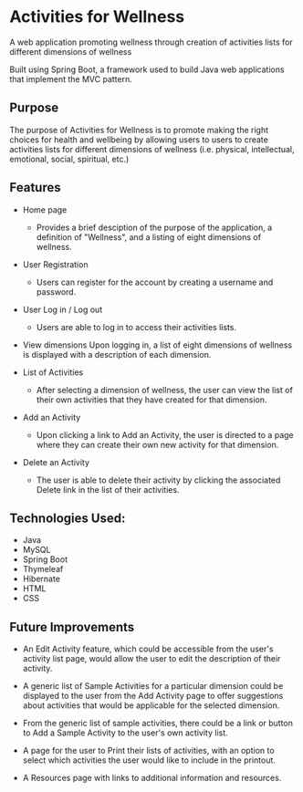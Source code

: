 # Activities for Wellness

A web application promoting wellness through creation of activities lists for different dimensions of wellness

Built using Spring Boot, a framework used to build Java web applications that implement the MVC pattern.

## Purpose

The purpose of Activities for Wellness is to promote making the right choices for health and wellbeing by allowing users to users to create activities lists for different dimensions of wellness (i.e. physical, intellectual, emotional, social, spiritual, etc.)

## Features

- Home page
  - Provides a brief desciption of the purpose of the application, a definition of "Wellness", and a listing of eight dimensions of wellness.

- User Registration
  - Users can register for the account by creating a username and password.

- User Log in / Log out
  - Users are able to log in to access their activities lists.  

- View dimensions
Upon logging in, a list of eight dimensions of wellness is displayed with a description of each dimension.

- List of Activities
  - After selecting a dimension of wellness, the user can view the list of their own activities that they have created for that dimension.  

- Add an Activity
  - Upon clicking a link to Add an Activity, the user is directed to a page where they can create their own new activity for that dimension. 

- Delete an Activity
  - The user is able to delete their activity by clicking the associated Delete link in the list of their activities.

## Technologies Used:

- Java
- MySQL
- Spring Boot
- Thymeleaf
- Hibernate
- HTML
- CSS

## Future Improvements

- An Edit Activity feature, which could be accessible from the user's activity list page, would allow the user to edit the description of their activity.

- A generic list of Sample Activities for a particular dimension could be displayed to the user from the Add Activity page to offer suggestions about activities that would be applicable for the selected dimension.

- From the generic list of sample activities, there could be a link or button to Add a Sample Activity to the user's own activity list.

- A page for the user to Print their lists of activities, with an option to select which activities the user would like to include in the printout.

- A Resources page with links to additional information and resources.
